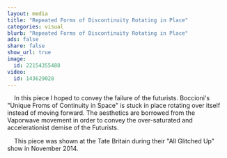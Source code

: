 ```yaml
---
layout: media
title: "Repeated Forms of Discontinuity Rotating in Place"
categories: visual
blurb: "Repeated Forms of Discontinuity Rotating in Place"
ads: false
share: false
show_url: true
image:
  id: 22154355488
video:
  id: 143629028
---
```


&nbsp; &nbsp; In this piece I hoped to convey the failure of the futurists. Boccioni's "Unique Froms of Continuity in Space" is stuck in place rotating over itself instead of moving forward. The aesthetics are borrowed from the Vaporwave movement in order to convey the over-saturated and accelerationist demise of the Futurists.

&nbsp; &nbsp; This piece was shown at the Tate Britain during their "All Glitched Up" show in November 2014.